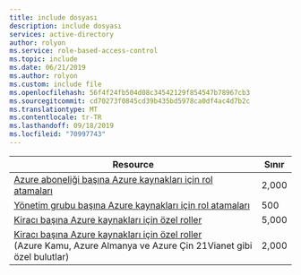 ```yaml
---
title: include dosyası
description: include dosyası
services: active-directory
author: rolyon
ms.service: role-based-access-control
ms.topic: include
ms.date: 06/21/2019
ms.author: rolyon
ms.custom: include file
ms.openlocfilehash: 56f4f24fb504d08c34542129f854547b78967cb3
ms.sourcegitcommit: cd70273f0845cd39b435bd5978ca0df4ac4d7b2c
ms.translationtype: MT
ms.contentlocale: tr-TR
ms.lasthandoff: 09/18/2019
ms.locfileid: "70997743"
---
```

| Resource | Sınır |
| --- | --- |
| [Azure aboneliği başına Azure kaynakları için rol atamaları](../articles/role-based-access-control/overview.md) | 2,000 |
| [Yönetim grubu başına Azure kaynakları için rol atamaları](../articles/role-based-access-control/overview.md) | 500 |
| [Kiracı başına Azure kaynakları için özel roller](../articles/role-based-access-control/custom-roles.md) | 5,000 |
| [Kiracı başına Azure kaynakları için özel roller](../articles/role-based-access-control/custom-roles.md)<br/>(Azure Kamu, Azure Almanya ve Azure Çin 21Vianet gibi özel bulutlar) | 2,000 |
